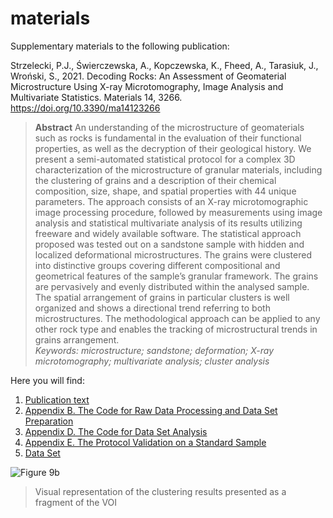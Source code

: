 # materials
Supplementary materials to the following publication:  
  
Strzelecki, P.J., Świerczewska, A., Kopczewska, K., Fheed, A., Tarasiuk, J., Wroński, S., 2021. Decoding Rocks: An Assessment of Geomaterial Microstructure Using X-ray Microtomography, Image Analysis and Multivariate Statistics. Materials 14, 3266. https://doi.org/10.3390/ma14123266

>**Abstract**
An understanding of the microstructure of geomaterials such as rocks is fundamental in the evaluation of their functional properties, as well as the decryption of their geological history. We present a semi-automated statistical protocol for a complex 3D characterization of the microstructure of granular materials, including the clustering of grains and a description of their chemical composition, size, shape, and spatial properties with 44 unique parameters. The approach consists of an X-ray microtomographic image processing procedure, followed by measurements using image analysis and statistical multivariate analysis of its results utilizing freeware and widely available software. The statistical approach proposed was tested out on a sandstone sample with hidden and localized deformational microstructures. The grains were clustered into distinctive groups covering different compositional and geometrical features of the sample’s granular framework. The grains are pervasively and evenly distributed within the analysed sample. The spatial arrangement of grains in particular clusters is well organized and shows a directional trend referring to both microstructures. The methodological approach can be applied to any other rock type and enables the tracking of microstructural trends in grains arrangement.  
*Keywords: microstructure; sandstone; deformation; X-ray microtomography; multivariate analysis; cluster analysis*

Here you will find:
1. [Publication text](https://github.com/piotrstrzelecki/materials/blob/main/2021_Strzelecki_et_al_materials-14-03266.pdf/)  
2. [Appendix B. The Code for Raw Data Processing and Data Set Preparation](https://github.com/piotrstrzelecki/materials/blob/main/Appendix%20B.%20The%20Code%20for%20Raw%20Data%20Processing%20and%20Data%20Set%20Preparation.R)  
3. [Appendix D. The Code for Data Set Analysis](https://github.com/piotrstrzelecki/materials/blob/main/Appendix%20D.%20The%20Code%20for%20Data%20Set%20Analysis.R)  
4. [Appendix E. The Protocol Validation on a Standard Sample](https://github.com/piotrstrzelecki/materials/tree/main/standard%20sample)  
5. [Data Set](https://github.com/piotrstrzelecki/materials/blob/main/dataset_mm.csv)  

![Figure 9b](https://github.com/piotrstrzelecki/materials/blob/main/Figure9b.gif)  
> Visual representation of the clustering results presented as a fragment of the VOI
